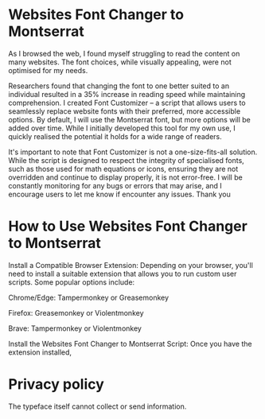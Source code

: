 # Websites Font Changer to Montserrat
As I browsed the web, I found myself struggling to read the content on many websites. The font choices, while visually appealing, were not optimised for my needs. 

Researchers found that changing the font to one better suited to an individual resulted in a 35% increase in reading speed while maintaining comprehension. I created Font Customizer – a script that allows users to seamlessly replace website fonts with their preferred, more accessible options.  By default, I will use the Montserrat font, but more options will be added over time. While I initially developed this tool for my own use, I quickly realised the potential it holds for a wide range of readers.

It's important to note that Font Customizer is not a one-size-fits-all solution. While the script is designed to respect the integrity of specialised fonts, such as those used for math equations or icons, ensuring they are not overridden and continue to display properly, it is not error-free. I will be constantly monitoring for any bugs or errors that may arise, and I encourage users to let me know if encounter any issues. Thank you
# How to Use Websites Font Changer to Montserrat
Install a Compatible Browser Extension: Depending on your browser, you'll need to install a suitable extension that allows you to run custom user scripts. Some popular options include:

Chrome/Edge: Tampermonkey or Greasemonkey

Firefox: Greasemonkey or Violentmonkey

Brave: Tampermonkey or Violentmonkey

Install the Websites Font Changer to Montserrat Script: Once you have the extension installed, 

# Privacy policy
The typeface itself cannot collect or send information.
